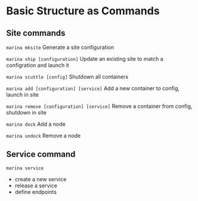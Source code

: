 # Basic Structure as Commands

## Site commands

`marina mksite`
   Generate a site configuration
   
`marina ship [configuration]`
   Update an existing site to match a configration and launch it

`marina scuttle [config]`
   Shutdown all containers

`marina add [configuration] [service]`
   Add a new container to config, launch in site
   
`marina remove [configuration] [service]`
   Remove a container from config, shutdown in site
   
`marina dock`
   Add a node

`marina undock`
   Remove a node


## Service command

`marina service`
 - create a new service
 - release a service
 - define endpoints
   
